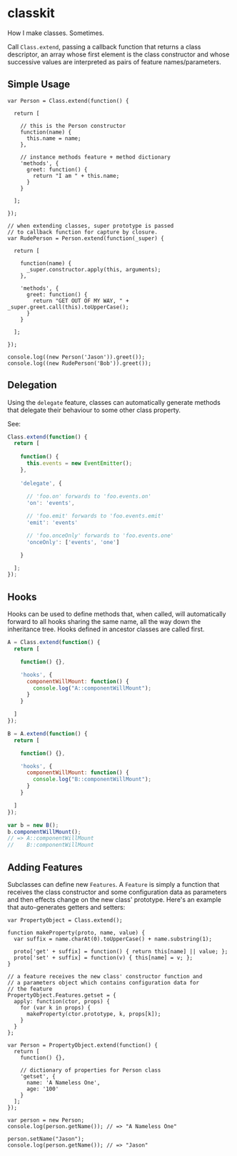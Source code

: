 # classkit

How I make classes. Sometimes.

Call `Class.extend`, passing a callback function that returns a class descriptor, an array whose first element is the class constructor and whose successive values are interpreted as pairs of feature names/parameters.

## Simple Usage

    var Person = Class.extend(function() {

      return [

        // this is the Person constructor
        function(name) {
          this.name = name;
        },
      
        // instance methods feature + method dictionary
        'methods', {
          greet: function() {
            return "I am " + this.name;
          }
        }
      
      ];

    });

    // when extending classes, super prototype is passed
    // to callback function for capture by closure.
    var RudePerson = Person.extend(function(_super) {

      return [

        function(name) {
          _super.constructor.apply(this, arguments);
        },

        'methods', {
          greet: function() {
            return "GET OUT OF MY WAY, " + _super.greet.call(this).toUpperCase();
          }
        }

      ];

    });

    console.log((new Person('Jason')).greet());
    console.log((new RudePerson('Bob')).greet());

## Delegation

Using the `delegate` feature, classes can automatically generate methods that delegate their behaviour to some other class property.

See:

```javascript
Class.extend(function() {
  return [
    
    function() {
      this.events = new EventEmitter();
    },
    
    'delegate', {
      
      // 'foo.on' forwards to 'foo.events.on'
      'on': 'events',

      // 'foo.emit' forwards to 'foo.events.emit'
      'emit': 'events'

      // 'foo.onceOnly' forwards to 'foo.events.one'
      'onceOnly': ['events', 'one']

    }

  ];
});
```

## Hooks

Hooks can be used to define methods that, when called, will automatically forward to all hooks sharing the same name, all the way down the inheritance tree. Hooks defined in ancestor classes are called first.

```javascript
A = Class.extend(function() {
  return [

    function() {},

    'hooks', {
      componentWillMount: function() {
        console.log("A::componentWillMount");
      }
    }

  ]
});

B = A.extend(function() {
  return [

    function() {},

    'hooks', {
      componentWillMount: function() {
        console.log("B::componentWillMount");
      }
    }

  ]
});

var b = new B();
b.componentWillMount();
// => A::componentWillMount
//    B::componentWillMount
```

## Adding Features

Subclasses can define new `Features`. A `Feature` is simply a function that receives the class constructor and some configuration data as parameters and then effects change on the new class' prototype. Here's an example that auto-generates getters and setters:

    var PropertyObject = Class.extend();

    function makeProperty(proto, name, value) {
      var suffix = name.charAt(0).toUpperCase() + name.substring(1);

      proto['get' + suffix] = function() { return this[name] || value; };
      proto['set' + suffix] = function(v) { this[name] = v; };
    }

    // a feature receives the new class' constructor function and
    // a parameters object which contains configuration data for
    // the feature
    PropertyObject.Features.getset = {
      apply: function(ctor, props) {
        for (var k in props) {
          makeProperty(ctor.prototype, k, props[k]);
        }
      }
    };

    var Person = PropertyObject.extend(function() {
      return [
        function() {},

        // dictionary of properties for Person class
        'getset', {
          name: 'A Nameless One',
          age: '100'
        }
      ];
    });

    var person = new Person;
    console.log(person.getName()); // => "A Nameless One"

    person.setName("Jason");
    console.log(person.getName()); // => "Jason"
